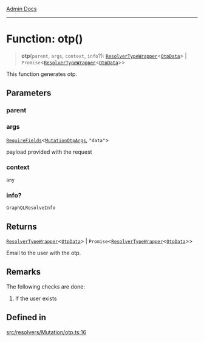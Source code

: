 [Admin Docs](/)

***

# Function: otp()

> **otp**(`parent`, `args`, `context`, `info`?): [`ResolverTypeWrapper`](../../../../types/generatedGraphQLTypes/type-aliases/ResolverTypeWrapper.md)\<[`OtpData`](../../../../types/generatedGraphQLTypes/type-aliases/OtpData.md)\> \| `Promise`\<[`ResolverTypeWrapper`](../../../../types/generatedGraphQLTypes/type-aliases/ResolverTypeWrapper.md)\<[`OtpData`](../../../../types/generatedGraphQLTypes/type-aliases/OtpData.md)\>\>

This function generates otp.

## Parameters

### parent

### args

[`RequireFields`](../../../../types/generatedGraphQLTypes/type-aliases/RequireFields.md)\<[`MutationOtpArgs`](../../../../types/generatedGraphQLTypes/type-aliases/MutationOtpArgs.md), `"data"`\>

payload provided with the request

### context

`any`

### info?

`GraphQLResolveInfo`

## Returns

[`ResolverTypeWrapper`](../../../../types/generatedGraphQLTypes/type-aliases/ResolverTypeWrapper.md)\<[`OtpData`](../../../../types/generatedGraphQLTypes/type-aliases/OtpData.md)\> \| `Promise`\<[`ResolverTypeWrapper`](../../../../types/generatedGraphQLTypes/type-aliases/ResolverTypeWrapper.md)\<[`OtpData`](../../../../types/generatedGraphQLTypes/type-aliases/OtpData.md)\>\>

Email to the user with the otp.

## Remarks

The following checks are done:
1. If the user exists

## Defined in

[src/resolvers/Mutation/otp.ts:16](https://github.com/Suyash878/talawa-api/blob/cfd688207611ba245c99edd8dbaccb2cdbf6a043/src/resolvers/Mutation/otp.ts#L16)

